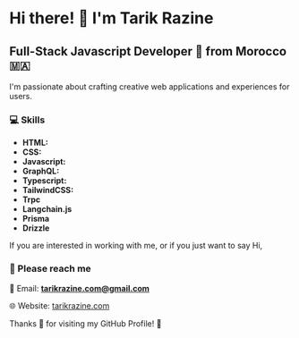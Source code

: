 # Hi there! 👋 I'm Tarik Razine

## Full-Stack Javascript Developer 🤩 from **Morocco** 🇲🇦

I'm passionate about crafting creative web applications and experiences for users.

### 💻 Skills

- **HTML:**
- **CSS:**
- **Javascript:**
- **GraphQL:**
- **Typescript:**
- **TailwindCSS:**
- **Trpc**
- **Langchain.js**
- **Prisma**
- **Drizzle**

If you are interested in working with me, or if you just want to say Hi,

### 📧 Please reach me

📩 Email: **tarikrazine.com@gmail.com**

🌐 Website: [tarikrazine.com](https://tarikrazine.com)

Thanks 🙏 for visiting my GitHub Profile! 🤩

<!---
tarikrazine/tarikrazine is a ✨ special ✨ repository because its `README.md` (this file) appears on your GitHub profile.
You can click the Preview link to take a look at your changes.
--->

